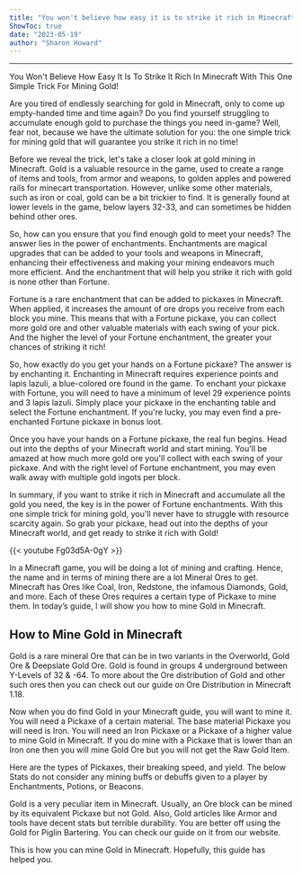 ```yaml
---
title: "You won't believe how easy it is to strike it rich in Minecraft with this one simple trick for mining gold!"
ShowToc: true 
date: "2023-05-19"
author: "Sharon Howard"
---
```

*****
You Won't Believe How Easy It Is To Strike It Rich In Minecraft With This One Simple Trick For Mining Gold!

Are you tired of endlessly searching for gold in Minecraft, only to come up empty-handed time and time again? Do you find yourself struggling to accumulate enough gold to purchase the things you need in-game? Well, fear not, because we have the ultimate solution for you: the one simple trick for mining gold that will guarantee you strike it rich in no time!

Before we reveal the trick, let's take a closer look at gold mining in Minecraft. Gold is a valuable resource in the game, used to create a range of items and tools, from armor and weapons, to golden apples and powered rails for minecart transportation. However, unlike some other materials, such as iron or coal, gold can be a bit trickier to find. It is generally found at lower levels in the game, below layers 32-33, and can sometimes be hidden behind other ores.

So, how can you ensure that you find enough gold to meet your needs? The answer lies in the power of enchantments. Enchantments are magical upgrades that can be added to your tools and weapons in Minecraft, enhancing their effectiveness and making your mining endeavors much more efficient. And the enchantment that will help you strike it rich with gold is none other than Fortune.

Fortune is a rare enchantment that can be added to pickaxes in Minecraft. When applied, it increases the amount of ore drops you receive from each block you mine. This means that with a Fortune pickaxe, you can collect more gold ore and other valuable materials with each swing of your pick. And the higher the level of your Fortune enchantment, the greater your chances of striking it rich!

So, how exactly do you get your hands on a Fortune pickaxe? The answer is by enchanting it. Enchanting in Minecraft requires experience points and lapis lazuli, a blue-colored ore found in the game. To enchant your pickaxe with Fortune, you will need to have a minimum of level 29 experience points and 3 lapis lazuli. Simply place your pickaxe in the enchanting table and select the Fortune enchantment. If you're lucky, you may even find a pre-enchanted Fortune pickaxe in bonus loot.

Once you have your hands on a Fortune pickaxe, the real fun begins. Head out into the depths of your Minecraft world and start mining. You'll be amazed at how much more gold ore you'll collect with each swing of your pickaxe. And with the right level of Fortune enchantment, you may even walk away with multiple gold ingots per block.

In summary, if you want to strike it rich in Minecraft and accumulate all the gold you need, the key is in the power of Fortune enchantments. With this one simple trick for mining gold, you'll never have to struggle with resource scarcity again. So grab your pickaxe, head out into the depths of your Minecraft world, and get ready to strike it rich with Gold!

{{< youtube Fg03d5A-0gY >}} 



In a Minecraft game, you will be doing a lot of mining and crafting. Hence, the name and in terms of mining there are a lot Mineral Ores to get. Minecraft has Ores like Coal, Iron, Redstone, the infamous Diamonds, Gold, and more. Each of these Ores requires a certain type of Pickaxe to mine them. In today’s guide, I will show you how to mine Gold in Minecraft.
 
## How to Mine Gold in Minecraft
 

 
Gold is a rare mineral Ore that can be in two variants in the Overworld, Gold Ore & Deepslate Gold Ore. Gold is found in groups 4 underground between Y-Levels of 32 & -64. To more about the Ore distribution of Gold and other such ores then you can check out our guide on Ore Distribution in Minecraft 1.18.
 
Now when you do find Gold in your Minecraft guide, you will want to mine it. You will need a Pickaxe of a certain material. The base material Pickaxe you will need is Iron. You will need an Iron Pickaxe or a Pickaxe of a higher value to mine Gold in Minecraft. If you do mine with a Pickaxe that is lower than an Iron one then you will mine Gold Ore but you will not get the Raw Gold Item.
 
Here are the types of Pickaxes, their breaking speed, and yield. The below Stats do not consider any mining buffs or debuffs given to a player by Enchantments, Potions, or Beacons.
 
Gold is a very peculiar item in Minecraft. Usually, an Ore block can be mined by its equivalent Pickaxe but not Gold. Also, Gold articles like Armor and tools have decent stats but terrible durability. You are better off using the Gold for Piglin Bartering. You can check our guide on it from our website.
 
This is how you can mine Gold in Minecraft. Hopefully, this guide has helped you.




